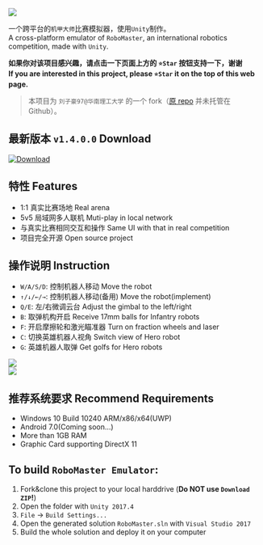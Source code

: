 ![](http://or110ndo3.bkt.clouddn.com/18-3-23/44973802.jpg)
    
一个跨平台的`机甲大师`比赛模拟器，使用`Unity`制作。      
A cross-platform emulator of `RoboMaster`, an international robotics competition, made with `Unity`.     

**如果你对该项目感兴趣，请点击一下页面上方的 `⭐Star` 按钮支持一下，谢谢**    
**If you are interested in this project, please `⭐Star` it on the top of this web page.**

> 本项目为 `刘子豪97@华南理工大学` 的一个 fork（[原 repo](http://bbs.robomaster.com/thread-6101-1-4.html) 并未托管在 Github）。

最新版本 `v1.4.0.0` Download
------------
[![Download](http://ww3.sinaimg.cn/large/0060lm7Tly1fpr4l2o9arj306f01va9x.jpg)](https://www.microsoft.com/store/apps/9P79HBK1SNG2)

特性 Features
-------------------------------
* 1:1 真实比赛场地 Real arena
* 5v5 局域网多人联机 Muti-play in local network
* 与真实比赛相同交互和操作 Same UI with that in real competition
* 项目完全开源 Open source project

操作说明 Instruction
-------------------------------
* `W/A/S/D`: 控制机器人移动 Move the robot
* `↑/↓/←/→`: 控制机器人移动(备用) Move the robot(implement)
* `Q/E`: 左/右微调云台 Adjust the gimbal to the left/right
* `B`: 取弹机构开启 Receive 17mm balls for Infantry robots
* `F`: 开启摩擦轮和激光瞄准器 Turn on fraction wheels and laser
* `C`: 切换英雄机器人视角 Switch view of Hero robot
* `G`: 英雄机器人取弹 Get golfs for Hero robots

![](http://or110ndo3.bkt.clouddn.com/18-3-23/16374214.jpg)    
![](http://or110ndo3.bkt.clouddn.com/18-3-23/40496656.jpg)

推荐系统要求 Recommend Requirements
-------------------------------
* Windows 10 Build 10240 ARM/x86/x64(UWP)
* Android 7.0(Coming soon...)
* More than 1GB RAM
* Graphic Card supporting DirectX 11

## To build `RoboMaster Emulator`:
 1. Fork&clone this project to your local harddrive (**Do NOT use `Download ZIP`!**)
 2. Open the folder with `Unity 2017.4`
 3. `File` -> `Build Settings...`
 4. Open the generated solution `RoboMaster.sln` with `Visual Studio 2017`
 5. Build the whole solution and deploy it on your computer
